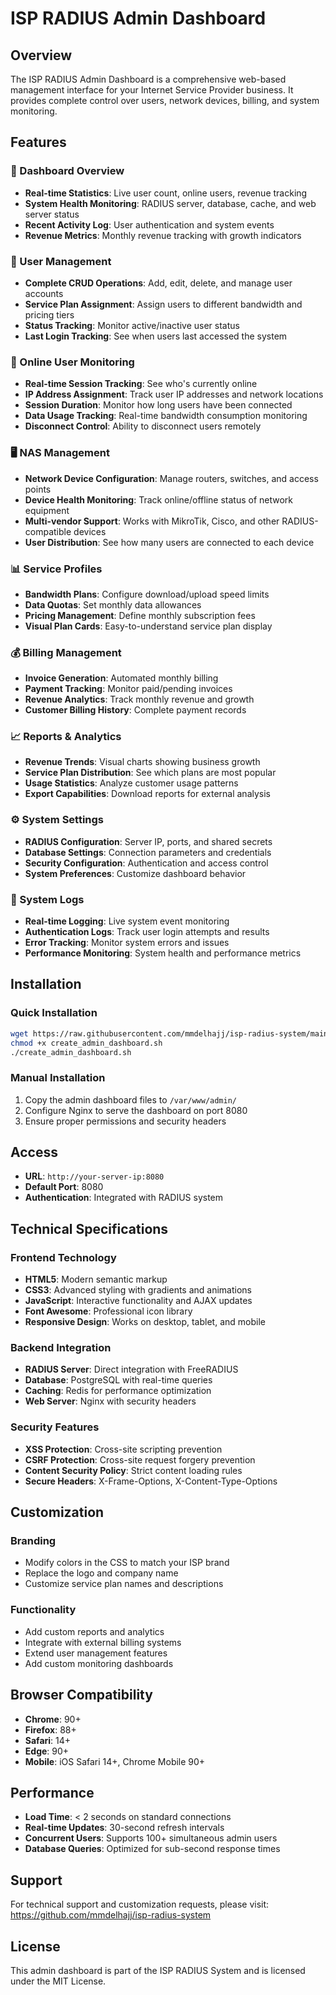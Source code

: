 # ISP RADIUS Admin Dashboard

## Overview

The ISP RADIUS Admin Dashboard is a comprehensive web-based management interface for your Internet Service Provider business. It provides complete control over users, network devices, billing, and system monitoring.

## Features

### 🎯 Dashboard Overview
- **Real-time Statistics**: Live user count, online users, revenue tracking
- **System Health Monitoring**: RADIUS server, database, cache, and web server status
- **Recent Activity Log**: User authentication and system events
- **Revenue Metrics**: Monthly revenue tracking with growth indicators

### 👥 User Management
- **Complete CRUD Operations**: Add, edit, delete, and manage user accounts
- **Service Plan Assignment**: Assign users to different bandwidth and pricing tiers
- **Status Tracking**: Monitor active/inactive user status
- **Last Login Tracking**: See when users last accessed the system

### 🔴 Online User Monitoring
- **Real-time Session Tracking**: See who's currently online
- **IP Address Assignment**: Track user IP addresses and network locations
- **Session Duration**: Monitor how long users have been connected
- **Data Usage Tracking**: Real-time bandwidth consumption monitoring
- **Disconnect Control**: Ability to disconnect users remotely

### 🖥️ NAS Management
- **Network Device Configuration**: Manage routers, switches, and access points
- **Device Health Monitoring**: Track online/offline status of network equipment
- **Multi-vendor Support**: Works with MikroTik, Cisco, and other RADIUS-compatible devices
- **User Distribution**: See how many users are connected to each device

### 📊 Service Profiles
- **Bandwidth Plans**: Configure download/upload speed limits
- **Data Quotas**: Set monthly data allowances
- **Pricing Management**: Define monthly subscription fees
- **Visual Plan Cards**: Easy-to-understand service plan display

### 💰 Billing Management
- **Invoice Generation**: Automated monthly billing
- **Payment Tracking**: Monitor paid/pending invoices
- **Revenue Analytics**: Track monthly revenue and growth
- **Customer Billing History**: Complete payment records

### 📈 Reports & Analytics
- **Revenue Trends**: Visual charts showing business growth
- **Service Plan Distribution**: See which plans are most popular
- **Usage Statistics**: Analyze customer usage patterns
- **Export Capabilities**: Download reports for external analysis

### ⚙️ System Settings
- **RADIUS Configuration**: Server IP, ports, and shared secrets
- **Database Settings**: Connection parameters and credentials
- **Security Configuration**: Authentication and access control
- **System Preferences**: Customize dashboard behavior

### 📝 System Logs
- **Real-time Logging**: Live system event monitoring
- **Authentication Logs**: Track user login attempts and results
- **Error Tracking**: Monitor system errors and issues
- **Performance Monitoring**: System health and performance metrics

## Installation

### Quick Installation
```bash
wget https://raw.githubusercontent.com/mmdelhajj/isp-radius-system/main/scripts/create_admin_dashboard.sh
chmod +x create_admin_dashboard.sh
./create_admin_dashboard.sh
```

### Manual Installation
1. Copy the admin dashboard files to `/var/www/admin/`
2. Configure Nginx to serve the dashboard on port 8080
3. Ensure proper permissions and security headers

## Access

- **URL**: `http://your-server-ip:8080`
- **Default Port**: 8080
- **Authentication**: Integrated with RADIUS system

## Technical Specifications

### Frontend Technology
- **HTML5**: Modern semantic markup
- **CSS3**: Advanced styling with gradients and animations
- **JavaScript**: Interactive functionality and AJAX updates
- **Font Awesome**: Professional icon library
- **Responsive Design**: Works on desktop, tablet, and mobile

### Backend Integration
- **RADIUS Server**: Direct integration with FreeRADIUS
- **Database**: PostgreSQL with real-time queries
- **Caching**: Redis for performance optimization
- **Web Server**: Nginx with security headers

### Security Features
- **XSS Protection**: Cross-site scripting prevention
- **CSRF Protection**: Cross-site request forgery prevention
- **Content Security Policy**: Strict content loading rules
- **Secure Headers**: X-Frame-Options, X-Content-Type-Options

## Customization

### Branding
- Modify colors in the CSS to match your ISP brand
- Replace the logo and company name
- Customize service plan names and descriptions

### Functionality
- Add custom reports and analytics
- Integrate with external billing systems
- Extend user management features
- Add custom monitoring dashboards

## Browser Compatibility

- **Chrome**: 90+
- **Firefox**: 88+
- **Safari**: 14+
- **Edge**: 90+
- **Mobile**: iOS Safari 14+, Chrome Mobile 90+

## Performance

- **Load Time**: < 2 seconds on standard connections
- **Real-time Updates**: 30-second refresh intervals
- **Concurrent Users**: Supports 100+ simultaneous admin users
- **Database Queries**: Optimized for sub-second response times

## Support

For technical support and customization requests, please visit:
https://github.com/mmdelhajj/isp-radius-system

## License

This admin dashboard is part of the ISP RADIUS System and is licensed under the MIT License.

